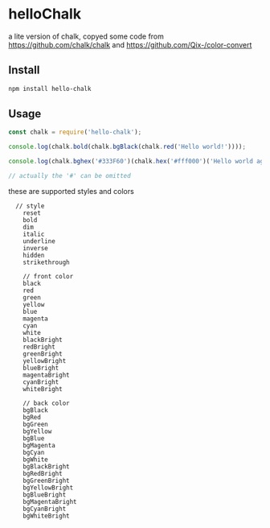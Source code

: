 # helloChalk
a lite version of chalk, copyed some code from https://github.com/chalk/chalk and https://github.com/Qix-/color-convert

## Install

```bash
npm install hello-chalk
```

## Usage

```js
const chalk = require('hello-chalk');

console.log(chalk.bold(chalk.bgBlack(chalk.red('Hello world!'))));

console.log(chalk.bghex('#333F60')(chalk.hex('#fff000')('Hello world again!')));

// actually the '#' can be omitted
```

these are supported styles and colors
```
  // style
	reset
	bold
	dim
	italic
	underline
	inverse
	hidden
	strikethrough

	// front color
	black
	red
	green
	yellow
	blue
	magenta
	cyan
	white
	blackBright
	redBright
	greenBright
	yellowBright
	blueBright
	magentaBright
	cyanBright
	whiteBright

	// back color
	bgBlack
	bgRed
	bgGreen
	bgYellow
	bgBlue
	bgMagenta
	bgCyan
	bgWhite
	bgBlackBright
	bgRedBright
	bgGreenBright
	bgYellowBright
	bgBlueBright
	bgMagentaBright
	bgCyanBright
	bgWhiteBright
```